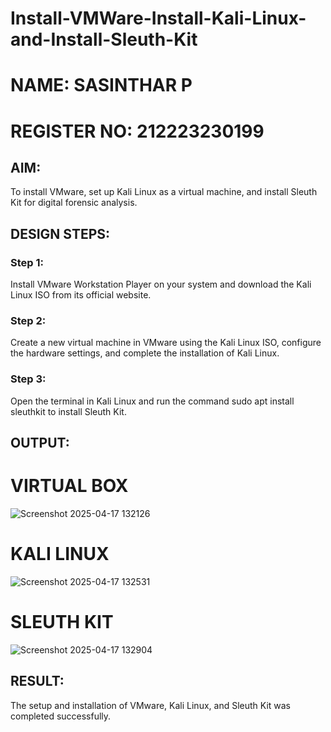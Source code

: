 # Install-VMWare-Install-Kali-Linux-and-Install-Sleuth-Kit

# NAME: SASINTHAR P
# REGISTER NO: 212223230199


## AIM:

To install VMware, set up Kali Linux as a virtual machine, and install Sleuth Kit for digital forensic analysis.

## DESIGN STEPS:

### Step 1:

Install VMware Workstation Player on your system and download the Kali Linux ISO from its official website.

### Step 2:

Create a new virtual machine in VMware using the Kali Linux ISO, configure the hardware settings, and complete the installation of Kali Linux.

### Step 3:

Open the terminal in Kali Linux and run the command sudo apt install sleuthkit to install Sleuth Kit.



## OUTPUT:
# VIRTUAL BOX
![Screenshot 2025-04-17 132126](https://github.com/user-attachments/assets/093175c7-210f-4335-8f08-c02fcc2d6df9)

# KALI LINUX
![Screenshot 2025-04-17 132531](https://github.com/user-attachments/assets/150427c6-ebac-4daa-aa91-a2d22d88f0e8)

# SLEUTH KIT
![Screenshot 2025-04-17 132904](https://github.com/user-attachments/assets/6b60ebe5-a897-436f-a8ad-75d2cf1a1437)


## RESULT:
The setup and installation of VMware, Kali Linux, and Sleuth Kit was completed successfully.
